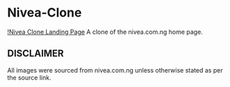 # Nivea-Clone

[!Nivea Clone Landing Page](images/landing-page.png)
A clone of the nivea.com.ng home page.

## DISCLAIMER
All images were sourced from nivea.com.ng unless otherwise stated as per the source link.
